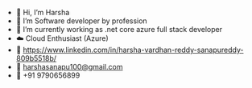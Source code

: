 * 👋 Hi, I’m Harsha
* 👀 I’m Software developer by profession
* 🔭 I’m currently working as .net core azure full stack developer
* :cloud: Cloud Enthusiast (Azure)
* :link: https://www.linkedin.com/in/harsha-vardhan-reddy-sanapureddy-809b5518b/
* :email: harshasanapu100@gmail.com
* :iphone: +91 9790656899


<!--
**harshasanapu100/harshasanapu100** is a ✨ _special_ ✨ repository because its `README.md` (this file) appears on your GitHub profile.

Here are some ideas to get you started:

- 🔭 I’m currently working on ...
- 🌱 I’m currently learning ...
- 👯 I’m looking to collaborate on ...
- 🤔 I’m looking for help with ...
- 💬 Ask me about ...
- 📫 How to reach me: ...
- 😄 Pronouns: ...
- ⚡ Fun fact: ...
-->
